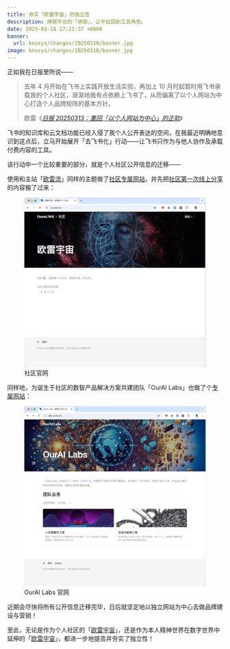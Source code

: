 ```yaml
---
title: 夯实「欧雷宇宙」的独立性
description: 挣脱平台的「绑架」，让平台回到工具角色。
date: 2025-03-18 17:21:37 +0800
banner:
  url: knosys/changes/20250318/banner.jpg
image: knosys/changes/20250318/banner.jpg
---
```


正如我在日报里所说——

<blockquote>
  <p>去年 4 月开始在飞书上实践开放生活实验，再加上 10 月时起暂时用飞书承载我的个人社区，渐渐地我有点依赖上飞书了，从而偏离了以个人网站为中心打造个人品牌矩阵的基本方针。</p>
  <footer>欧雷《<cite><a href="https://s.ourai.ws/dailies/m87hl89s/" rel="external" target="_blank">日报 20250313：重回「以个人网站为中心」的正轨</a></cite>》</footer>
</blockquote>

飞书的知识库和云文档功能已经入侵了我个人公开表达的空间，在我最近明确地意识到这点后，立马开始展开「去飞书化」行动——让飞书只作为与他人协作及承载付费内容的工具。

该行动中一个比较重要的部分，就是个人社区公开信息的迁移——

使用和主站「[欧雷流](https://ourai.ws/)」同样的主题做了[社区专属网站](https://c.ourai.ws/)，并先把[社区第一次线上分享](https://c.ourai.ws/meetings/m7g5e2o0/)的内容搬了过来：

<figure>
  <img src="/knosys/changes/20250318/community-homepage.png" alt="社区官网">
  <figcaption>社区官网</figcaption>
</figure>

同样地，为诞生于社区的数智产品解决方案共建团队「OurAI Labs」也做了个[专属网站](https://labs.ourai.ws/)：

<figure>
  <img src="/knosys/changes/20250318/ourailabs-homepage.png" alt="OurAI Labs 官网">
  <figcaption>OurAI Labs 官网</figcaption>
</figure>

近期会尽快将所有公开信息迁移完毕，日后就坚定地以独立网站为中心去做品牌建设与营销！

至此，无论是作为个人社区的「[欧雷宇宙](https://c.ourai.ws/)」，还是作为本人精神世界在数字世界中延伸的「[欧雷宇宙](https://meta.ourai.ws/)」，都进一步地提高并夯实了独立性！
